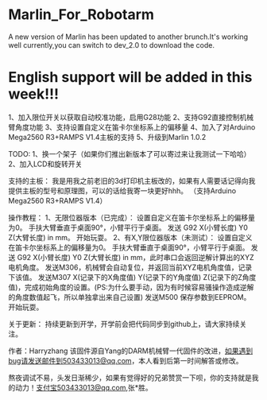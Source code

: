 # Marlin_For_Robotarm
 A new version of Marlin has been updated to another brunch.It's working well currently,you can switch to dev_2.0 to download the code.
# English support will be added in this week!!!
1、加入限位开关以获取自动校准功能，启用G28功能
2、支持G92直接控制机械臂角度功能
3、支持设置自定义在笛卡尔坐标系上的偏移量
4、加入了对Arduino Mega2560 R3+RAMPS V1.4主板的支持
5、升级到Marlin 1.0.2

TODO:
1、换一个架子（如果你们推出新版本了可以寄过来让我测试一下哈哈）
2、加入LCD和旋转开关

支持的主板：
我是用我之前老旧的3d打印机主板改的，如果有人需要话记得向我提供主板的型号和原理图，可以的话给我寄一块更好hhh。
（支持Arduino Mega2560 R3+RAMPS V1.4）

操作教程：
1、无限位器版本（已完成）：
设置自定义在笛卡尔坐标系上的偏移量为0。
手扶大臂垂直于桌面90°，小臂平行于桌面。
发送 G92 X(小臂长度) Y0 Z(大臂长度) in mm。
开始玩耍。
2、有X,Y限位器版本（未测试）：
设置自定义在笛卡尔坐标系上的偏移量为0。
手扶大臂垂直于桌面90°，小臂平行于桌面。
发送 G92 X(小臂长度) Y0 Z(大臂长度) in mm，此时串口会返回逆解计算出的XYZ电机角度。
发送M306，机械臂会自动复位，并返回当前XYZ电机角度值，记录下该值。
发送M307 X(记录下的X角度值) Y(记录下的Y角度值) Z(记录下的Z角度值)，完成初始角度的设置。(PS:为什么要手动，因为有时候容易骚操作造成逆解的角度数值起飞，所以单独拿出来自己设置)
发送M500 保存参数到EEPROM。
开始玩耍。

关于更新：
持续更新到开学，开学前会把代码同步到github上，请大家持续关注。

作者：Harryzhang   该固件源自Yang的DARM机械臂一代固件的改进，如果遇到bug请发送邮件到503433013@qq.com，本人看到后第一时间解答或修改。

熬夜调试不易，头发日渐稀少，如果有觉得好的兄弟赞赏一下呗，你的支持就是我的动力！支付宝503433013@qq.com,张*胜。
